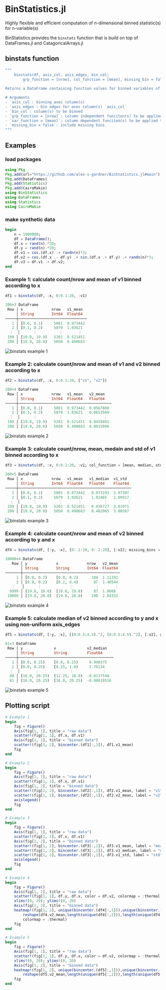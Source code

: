 # BinStatistics.jl
Highly flexible and efficient computation of n-dimensional binned statistic(s) for n-variable(s)

BinStatistics provides the `binstats` function that is build on top of DataFrames.jl 
and CatagoricalArrays.jl

## binstats function
```julia
"""
    binstats(df, axis_col, axis_edges, bin_col; 
        grp_function = [nrow], col_function = [mean], missing_bin = false)
    
Returns a DataFrame containing function values for binned variables of `df`.

# Arguments
- `axis_col`: binning axes column(s)
- `axis_edges`: bin edges for axes column(s) `axis_col`
- `bin_col`: column(s) to be binned
- `grp_function = [nrow]`: column independent funciton(s) to be applied at group level
- `var_function = [mean]`: column dependent funciton(s) to be applied to `bin_col` at group level
- `missing_bin = false`: include missing bins
"""
```

## Examples

### load packages
```julia
using Pkg
Pkg.add(url="https://github.com/alex-s-gardner/BinStatistics.jl#main")
Pkg.add(DataFrames)
Pkg.add(Statistics)
Pkg.add(CairoMakie)
using BinStatistics
using DataFrames
using Statistics
using CairoMakie
```

### make synthetic data
```julia
begin
    n = 1000000;
    df = DataFrame();
    df.x = rand(n).*20;
    df.y = rand(n).*20;
    df.v1 = cos.(df.x) .+ randn(n)*3;
    df.v2 = cos.(df.x .- df.y) .+ sin.(df.x .+ df.y) .+ randn(n)*3;
    df.v3 = df.v1 .+ df.v2;
end
```

### Example 1: calculate count/nrow and mean of v1 binned according to x
```julia
df1 = binstats(df, :x, 0:0.1:20, :v1)

200×3 DataFrame
 Row │ x             nrow   v1_mean  
     │ String        Int64  Float64  
─────┼───────────────────────────────
   1 │ [0.0, 0.1)     5081  0.973442
   2 │ [0.1, 0.2)     5079  1.03621
  ⋮  │      ⋮          ⋮       ⋮
 199 │ [19.8, 19.9)   5201  0.521451
 200 │ [19.9, 20.0)   5050  0.490683
```
![binstats example 1](https://github.com/alex-s-gardner/BinStatistics.jl/blob/main/assets/images/1.png?raw=true)


### Example 2: calculate count/nrow and mean of v1 and v2 binned according to x
```julia
df2 = binstats(df, :x, 0:0.1:20, ["v1", "v2"])

200×4 DataFrame
 Row │ x             nrow   v1_mean   v2_mean   
     │ String        Int64  Float64   Float64   
─────┼──────────────────────────────────────────
   1 │ [0.0, 0.1)     5081  0.973442  0.0567808
   2 │ [0.1, 0.2)     5079  1.03621   0.0653569
  ⋮  │      ⋮          ⋮       ⋮          ⋮
 199 │ [19.8, 19.9)   5201  0.521451  0.0459481
 200 │ [19.9, 20.0)   5050  0.490683  0.0915996
```
![binstats example 2](https://github.com/alex-s-gardner/BinStatistics.jl/blob/main/assets/images/2.png?raw=true)


### Example 3: calculate count/nrow, mean, medain and std of v1 binned according to x
```julia
df3 = binstats(df, :x, 0:0.1:20, :v1; col_function = [mean, median, std])

200×5 DataFrame
 Row │ x             nrow   v1_mean   v1_median  v1_std  
     │ String        Int64  Float64   Float64    Float64 
─────┼───────────────────────────────────────────────────
   1 │ [0.0, 0.1)     5081  0.973442   0.973191  2.97307
   2 │ [0.1, 0.2)     5079  1.03621    1.02465   2.99917
  ⋮  │      ⋮          ⋮       ⋮          ⋮         ⋮
 199 │ [19.8, 19.9)   5201  0.521451   0.436727  3.01971
 200 │ [19.9, 20.0)   5050  0.490683   0.482965  3.00587
```
![binstats example 3](https://github.com/alex-s-gardner/BinStatistics.jl/blob/main/assets/images/3.png?raw=true)


### Example 4: calculate count/nrow  and mean of v2 binned according to y and x
```julia
df4 = binstats(df, [:y, :x], [0:.2:20, 0:.2:20], [:v2]; missing_bins = true)

10000×4 DataFrame
   Row │ y             x             nrow   v2_mean 
       │ String        String        Int64  Float64 
───────┼────────────────────────────────────────────
     1 │ [0.0, 0.2)    [0.0, 0.2)      104  1.11192
     2 │ [0.0, 0.2)    [0.2, 0.4)       87  1.40544
   ⋮   │      ⋮             ⋮          ⋮       ⋮
  9999 │ [19.8, 20.0)  [19.6, 19.8)     87  1.8668
 10000 │ [19.8, 20.0)  [19.8, 20.0)    106  2.04332
```
![binstats example 4](https://github.com/alex-s-gardner/BinStatistics.jl/blob/main/assets/images/4.png?raw=true)

### Example 5: calculate median of v2 binned according to y and x using non-uniform axis_edges
```julia
df5 = binstats(df, [:y, :x], [(0:0.5:4.5).^2, (0:0.5:4.5).^2], [:v2], grp_function = [], col_function = [median], missing_bins = true)

81×3 DataFrame
 Row │ y              x              v2_median   
     │ String         String         Float64     
─────┼───────────────────────────────────────────
   1 │ [0.0, 0.25)    [0.0, 0.25)     0.940375
   2 │ [0.0, 0.25)    [0.25, 1.0)     1.76134
  ⋮  │       ⋮              ⋮             ⋮
  80 │ [16.0, 20.25)  [12.25, 16.0)  -0.0137548
  81 │ [16.0, 20.25)  [16.0, 20.25)  -0.00810516
```
![binstats example 5](https://github.com/alex-s-gardner/BinStatistics.jl/blob/main/assets/images/5.png?raw=true)



## Plotting script
```julia
# Example 1
begin 
    fig = Figure()
    Axis(fig[1, 1], title = "raw data")
    scatter!(fig[1, 1], df.x, df.v1)
    Axis(fig[1, 2], title = "binned data")
    scatter!(fig[1, 2], bincenter.(df1[:,1]), df1.v1_mean)  
    fig
end

# Example 2
begin 
    fig = Figure()
    Axis(fig[1, 1], title = "raw data")
    scatter!(fig[1, 1], df.x, df.v1)
    Axis(fig[1, 2], title = "binned data")
    scatter!(fig[1, 2], bincenter.(df2[:,1]), df2.v1_mean, label = "v1")
    scatter!(fig[1, 2], bincenter.(df2[:,1]), df2.v2_mean, label = "v2")
    axislegend()
    fig
end

# Example 3
begin
    fig = Figure()
    Axis(fig[1, 1], title = "raw data")
    scatter!(fig[1, 1], df.x, df.v1)
    Axis(fig[1, 2], title = "binned data")
    scatter!(fig[1, 2], bincenter.(df3[:,1]), df3.v1_mean, label = "mean")
    scatter!(fig[1, 2], bincenter.(df3[:,1]), df3.v1_median, label = "median")
    scatter!(fig[1, 2], bincenter.(df3[:,1]), df3.v1_std, label = "std")
    axislegend()
    fig
end

# Example 4
begin 
    fig = Figure()
    Axis(fig[1, 1], title = "raw data")
    scatter!(fig[1, 1], df.y, df.x, color = df.v2, colormap = :thermal, markersize = 1)
    xlims!(0, 20); ylims!(0, 20)
    Axis(fig[1, 2], title = "binned data")
    heatmap!(fig[1, 2], unique(bincenter.(df4[:,1])),unique(bincenter.(df4[:,2])), 
        reshape(df4.v2_mean,length(unique(df4[:,2])),length(unique(df4[:,1]))), 
        colormap = :thermal)
    fig
end

# Example 5
begin 
    fig = Figure()
    Axis(fig[1, 1], title = "raw data")
    scatter!(fig[1, 1], df.y, df.x, color = df.v2, colormap = :thermal, markersize = 1)
    xlims!(0, 20); ylims!(0, 20)
    Axis(fig[1, 2], title = "binned data")
    heatmap!(fig[1, 2], unique(bincenter.(df5[:,1])),unique(bincenter.(df5[:,2])),
        reshape(df5.v2_mean,length(unique(df5[:,2])),length(unique(df5[:,1]))), colormap = :thermal)
    fig
end
```
